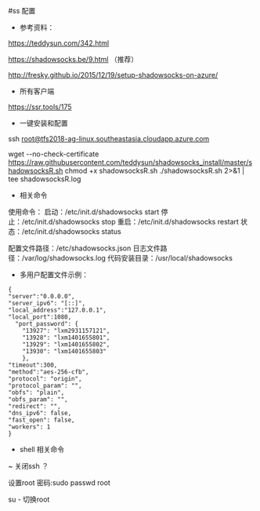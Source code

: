#ss 配置

- 参考资料：

https://teddysun.com/342.html

https://shadowsocks.be/9.html （推荐）

http://fresky.github.io/2015/12/19/setup-shadowsocks-on-azure/

- 所有客户端

https://ssr.tools/175 

- 一键安装和配置

ssh root@tfs2018-ag-linux.southeastasia.cloudapp.azure.com

wget --no-check-certificate https://raw.githubusercontent.com/teddysun/shadowsocks_install/master/shadowsocksR.sh
chmod +x shadowsocksR.sh
./shadowsocksR.sh 2>&1 | tee shadowsocksR.log


- 相关命令

使用命令：
启动：/etc/init.d/shadowsocks start
停止：/etc/init.d/shadowsocks stop
重启：/etc/init.d/shadowsocks restart
状态：/etc/init.d/shadowsocks status

配置文件路径：/etc/shadowsocks.json
日志文件路径：/var/log/shadowsocks.log
代码安装目录：/usr/local/shadowsocks

- 多用户配置文件示例：

```
{
"server":"0.0.0.0",
"server_ipv6": "[::]",
"local_address":"127.0.0.1",
"local_port":1080,
  "port_password": {
  	"13927": "lxm2931157121",    
  	"13928": "lxm1401655801",
   	"13929": "lxm1401655802",
    "13930": "lxm1401655803"
    },
"timeout":300,
"method":"aes-256-cfb",
"protocol": "origin",
"protocol_param": "",
"obfs": "plain",
"obfs_param": "",
"redirect": "",
"dns_ipv6": false,
"fast_open": false,
"workers": 1
}

```
- shell 相关命令

 ~ 关闭ssh ？

 设置root 密码:sudo passwd root

 su - 切换root